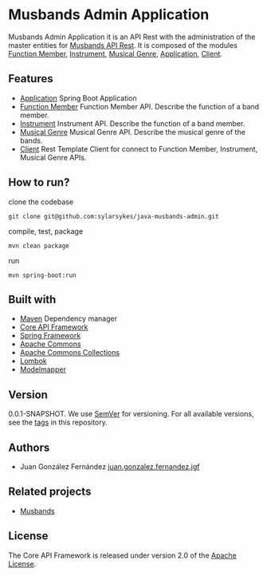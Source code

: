 # Musbands Admin Application

Musbands Admin Application it is an API Rest with the administration of the master entities for [Musbands API Rest](https://github.com/sylarsykes/java-musbands). It is composed of the modules [Function Member](https://github.com/sylarsykes/java-musbands-admin/tree/master/java-musbands-admin.function-member), [Instrument](https://github.com/sylarsykes/java-musbands-admin/tree/master/java-musbands-admin.instrument), [Musical Genre](https://github.com/sylarsykes/java-musbands-admin/tree/master/java-musbands-admin.musical-genre), [Application](https://github.com/sylarsykes/java-musbands-admin/tree/master/java-musbands-admin.application), [Client](https://github.com/sylarsykes/java-musbands-admin/tree/master/java-musbands-admin.client).


## Features

*  [Application](https://github.com/sylarsykes/java-musbands-admin/tree/master/java-musbands-admin.application) Spring Boot Application
*  [Function Member](https://github.com/sylarsykes/java-musbands-admin/tree/master/java-musbands-admin.function-member) Function Member API. Describe the function of a band member.
*  [Instrument](https://github.com/sylarsykes/java-musbands-admin/tree/master/java-musbands-admin.instrument) Instrument API. Describe the function of a band member.
*  [Musical Genre](https://github.com/sylarsykes/java-musbands-admin/tree/master/java-musbands-admin.musical-genre) Musical Genre API. Describe the musical genre of the bands.
*  [Client](https://github.com/sylarsykes/java-musbands-admin/tree/master/java-musbands-admin.client) Rest Template Client for connect to Function Member, Instrument, Musical Genre APIs.


## How to run?

clone the codebase

```
git clone git@github.com:sylarsykes/java-musbands-admin.git
```

compile, test, package

```
mvn clean package
```

run

```
mvn spring-boot:run
```


## Built with

*  [Maven](https://mvnrepository.com/) Dependency manager
*  [Core API Framework](https://github.com/sylarsykes/coreapi-framework)
*  [Spring Framework](https://github.com/spring-projects/spring-framework)
*  [Apache Commons](https://github.com/apache/commons-lang)
*  [Apache Commons Collections](https://github.com/apache/commons-collections/)
*  [Lombok](https://projectlombok.org/)
*  [Modelmapper](http://modelmapper.org/getting-started/)


## Version

0.0.1-SNAPSHOT. We use [SemVer](https://semver.org/) for versioning. For all available versions, see the [tags](https://github.com/sylarsykes/coreapi-framework/tags) in this repository.


## Authors

*  Juan González Fernández [juan.gonzalez.fernandez.jgf](https://github.com/sylarsykes)

## Related projects

- [Musbands](https://github.com/sylarsykes/java-musbands)


## License

The Core API Framework is released under version 2.0 of the [Apache License](https://www.apache.org/licenses/LICENSE-2.0).
